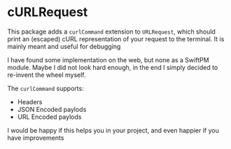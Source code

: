 # cURLRequest

This package adds a `curlCommand` extension to `URLRequest`, which should print an (escaped) cURL representation of your request to the terminal. It is mainly meant and useful for debugging

I have found some implementation on the web, but none as a SwiftPM module. Maybe I did not look hard enough, in the end I simply decided to re-invent the wheel myself.

The `curlCommand` supports:

* Headers
* JSON Encoded paylods
* URL Encoded paylods

I would be happy if this helps you in your project, and even happier if you have improvements
